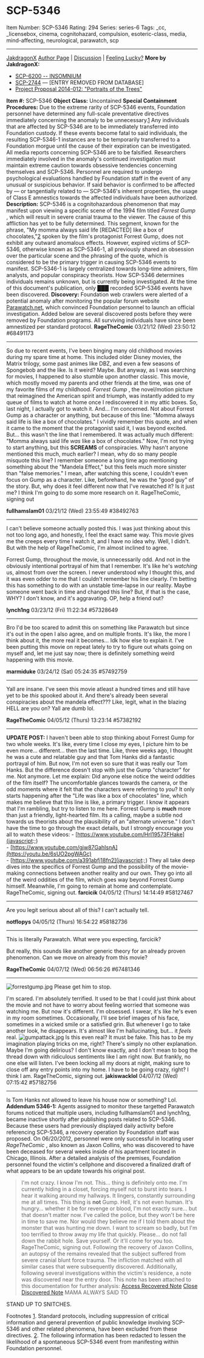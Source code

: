# SCP-5346
Item Number: SCP-5346
Rating: 294
Series: series-6
Tags: _cc, _licensebox, cinema, cognitohazard, compulsion, esoteric-class, media, mind-affecting, neurological, parawatch, scp

---

[JakdragonX](javascript:;)
[Author Page](/jakdragonx-rage-collection) | [Discussion](https://scp-wiki.wikidot.com/forum/t-13703244/scp-5346) | [Feeling Lucky?](https://scp-wiki.wikidot.com/random:random-page)
**More by JakdragonX:**
  * [SCP-6200 -- INSOMNIUM](/scp-6200)
  * [SCP-2744](/scp-2744) — [ENTRY REMOVED FROM DATABASE]
  * [Project Proposal 2014-012: "Portraits of the Trees"](/project-proposal-2014-012)

**Item #:** SCP-5346
**Object Class:** Uncontained
**Special Containment Procedures:** Due to the extreme rarity of SCP-5346 events, Foundation personnel have determined any full-scale preventative directives immediately concerning the anomaly to be unnecessary.[1](javascript:;) Any individuals that are affected by SCP-5346 are to be immediately transferred into Foundation custody. If these events become fatal to said individuals, the resulting SCP-5346-1 instances are to be temporarily transferred to a Foundation morgue until the cause of their expiration can be investigated.
All media reports concerning SCP-5346 are to be falsified. Researchers immediately involved in the anomaly's continued investigation must maintain extreme caution towards obsessive tendencies concerning themselves and SCP-5346. Personnel are required to undergo psychological evaluations handled by Foundation staff in the event of any unusual or suspicious behavior. If said behavior is confirmed to be affected by — or tangentially related to — SCP-5346's inherent properties, the usage of Class E amnestics towards the affected individuals have been authorized.
**Description:** SCP-5346 is a cognitohazardous phenomenon that may manifest upon viewing a specific scene of the 1994 film titled _Forrest Gump_ , which will result in severe cranial trauma to the viewer. The cause of this affliction has yet to be fully determined. This segment, known for the phrase, "My momma always said life [REDACTED] like a box of chocolates,"[2](javascript:;) spoken by the film's protagonist Forrest Gump, does not exhibit any outward anomalous effects. However, expired victims of SCP-5346, otherwise known as SCP-5346-1, all previously shared an obsession over the particular scene and the phrasing of the quote, which is considered to be the primary trigger in causing SCP-5346 events to manifest.
SCP-5346-1 is largely centralized towards long-time admirers, film analysts, and popular conspiracy theorists. How SCP-5346 determines individuals remains unknown, but is currently being investigated.
At the time of this document's publication, only ███ recorded SCP-5346 events have been discovered.
**Discovery:** Foundation web crawlers were alerted of a potential anomaly after monitoring the popular forum website [Parawatch.net](http://scp-wiki.wikidot.com/parawatch-hub), which convinced Foundation personnel to launch an official investigation. Added below are several discovered posts before they were removed by Foundation programs. All surviving individuals have since been amnestized per standard protocol.
**RageTheComic** 03/21/12 (Wed) 23:50:12 #68491173  

* * *
So due to recent events, I've been binging many old childhood movies during my spare time at home. This included older Disney movies, the Matrix trilogy, some past animes like DBZ, and even a few seasons of Spongebob and the like. Is it weird? Maybe.
But anyway, as I was searching for movies, I happened to also stumble upon another classic. This movie, which mostly moved my parents and other friends at the time, was one of my favorite films of my childhood. _Forrest Gump_ , the novel/motion picture that reimagined the American spirit and triumph, was instantly added to my queue of films to watch at home once I rediscovered it in my attic boxes.
So, last night, I actually got to watch it. And… I'm concerned. Not about Forrest Gump as a character or anything, but because of this line:
"Momma always said life is like a box of chocolates."
I vividly remember this quote, and when it came to the moment that the protagonist said it, I was beyond excited. But… this wasn't the line that I remembered. It was actually much different:
"Momma always said life _was_ like a box of chocolates."
Now, I'm not trying to start anything, but this **SCREAMS** of conspiracies. Why hasn't anyone mentioned this much, much earlier? I mean, why do so many people misquote this line?
I remember someone a long time ago mentioning something about the "Mandela Effect," but this feels much more sinister than "false memories." I mean, after watching this scene, I couldn't even focus on Gump as a character. Like, beforehand, he was the "good guy" of the story. But, why does it feel different now that I've rewatched it?
Is it just me? I think I'm going to do some more research on it.
RageTheComic, signing out  

**fullhamslam01** 03/21/12 (Wed) 23:55:49 #38492763  

* * *
I can't believe someone actually posted this.
I was just thinking about this not too long ago, and honestly, I feel the exact same way. This movie gives me the creeps every time I watch it, and I have no idea why. Well, I didn't. But with the help of RageTheComic, I'm almost inclined to agree.  
  
Forrest Gump, throughout the movie, is unnecessarily odd. And not in the obviously intentional portrayal of him that I remember. It's like he's _watching_ us, almost from over the screen. I never understood why I thought this, and it was even odder to me that I couldn't remember his line clearly.
I'm betting this has something to do with an unstable time-lapse in our reality. Maybe someone went back in time and changed this line? But, if that is the case, WHY? I don't know, and it's aggravating. OP, help a friend out?  

**lynch1ng** 03/23/12 (Fri) 11:22:34 #57328649  

* * *
Bro I'd be too scared to admit this on something like Parawatch but since it's out in the open I also agree, and on multiple fronts.
It's like, the more I think about it, the more real it becomes… Idk how else to explain it. I've been putting this movie on repeat lately to try to figure out whats going on myself and, let me just say now; there is definitely something weird happening with this movie.  

**marmiduke** 03/24/12 (Sat) 05:24:35 #57492759  

* * *
Yall are insane. I've seen this movie atleast a hundred times and still have yet to be _this_ spooked about it.
And there's already been several conspiracies about the mandela effect??? Like, legit, what in the blazing HELL are you on?
Yall are dumb lol.  

**RageTheComic** 04/05/12 (Thurs) 13:23:14 #57382192  

* * *
**UPDATE POST:**
I haven't been able to stop thinking about Forrest Gump for two whole weeks. It's like, every time I close my eyes, I picture him to be even more… different… then the last time. Like, three weeks ago, I thought he was a cute and relatable guy and that Tom Hanks did a fantastic portrayal of him. But now, I'm not even so sure that it was really our Tom Hanks.
But the difference doesn't stop with just the Gump "character" for me. Not anymore. Let me explain:
Did anyone else notice the weird oddities of the film itself? The uncomfortable glances towards the camera, or the odd moments where it felt that the characters were referring to _you_? It only starts happening after the "Life was like a box of chocolates" line, which makes me believe that this line is like, a primary trigger.
I know it appears that I'm rambling, but try to listen to me here. Forrest Gump is **much** more than just a friendly, light-hearted film. Its a calling, maybe a subtle nod towards us theorists about the plausibility of an "alternate universe." I don't have the time to go through the exact details, but I strongly encourage you all to watch these videos:
\- [https://www.youtube.com/HrI19573FHake](javascript:;)  
\- [https://www.youtube.com/gjw87GahIsnA](https://youtu.be/6sUO2pgWAGc)  
\- [https://www.youtube.com/a391abfj18fn2](javascript:;)
They all take deep dives into the specifics of Forrest Gump and the possibility of the movie-making connections between another reality and our own. They go into all of the weird oddities of the film, which goes way beyond Forrest Gump himself.
Meanwhile, I'm going to remain at home and contemplate.
RageTheComic, signing out.
**farcicik** 04/05/12 (Thurs) 14:14:49 #58127467  

* * *
Are you legit serious about all of this? I can't actually tell.  

**notflopys** 04/05/12 (Thurs) 16:54:22 #58182736  

* * *
This is literally Parawatch. What were you expecting, farcicik?  
  
But really, this sounds like another generic theory for an already proven phenomenon. Can we move on already from this movie?  

**RageTheComic** 04/07/12 (Wed) 06:56:26 #67481346  

* * *
![forrestgump.jpg](https://scp-wiki.wdfiles.com/local--files/scp-5346/forrestgump.jpg)
Please get him to stop.
  
I'm scared. I'm absolutely terrified. It used to be that I could just think about the movie and not have to worry about feeling worried that someone was watching me.
But now it's different. I'm obsessed.
I swear, it's like he's even in my room sometimes. Occasionally, I'll see brief images of his face, sometimes in a wicked smile or a satisfied grin. But whenever I go to take another look, he disappears. It's almost like I'm hallucinating, but… it _feels_ real.
![gumpattack.jpg](https://scp-wiki.wdfiles.com/local--files/scp-5346/gumpattack.jpg)
Is this even real? It must be fake.
This has to be my imagination playing tricks on me, right? There's simply no other explanation. Maybe I'm going delirious? I don't know exactly, and I don't mean to bog the thread down with ridiculous sentiments like I am right now. But frankly, no one else will listen. I've been locking all my doors at night, making sure to close off any entry points into my home.
I have to be going crazy, right? I think I am.
RageTheComic, signing out.
**jakiswacklol** 04/07/12 (Wed) 07:15:42 #57182756  

* * *
Is Tom Hanks not allowed to leave his house now or something? Lol.
**Addendum 5346-1:** Agents assigned to monitor these targetted Parawatch forums noticed that multiple users, including fullhamslam01 and lynch1ng, became inactive shortly after publishing posts related to SCP-5346. Because these users had previously displayed daily activity before referencing SCP-5346, a recovery operation by Foundation staff was proposed. On 06/20/2012, personnel were only successful in locating user _RageTheComic_ , also known as Jaxon Collins, who was discovered to have been deceased for several weeks inside of his apartment located in Chicago, Illinois. After a detailed analysis of the premises, Foundation personnel found the victim's cellphone and discovered a finalized draft of what appears to be an update towards his original post.
> I'm not crazy. I know I'm not. This… thing is definitely onto me. I'm currently hiding in a closet, forcing myself not to burst into tears.
> I hear it walking around my hallways. It lingers, constantly surrounding me at all times. This thing is **not** Gump. Hell, it's not even human. It's hungry… whether it be for revenge or blood, I'm not exactly sure… but that doesn't matter now.
> I've called the police, but they won't be here in time to save me. Nor would they believe me if I told them about the monster that was hunting me down. I want to scream so badly, but I'm too terrified to throw away my life that quickly.
> Please… do not fall down the rabbit hole. Save yourself. Or it'll come for you too.
> RageTheComic, signing out.
Following the recovery of Jaxon Collins, an autopsy of the remains revealed that the subject suffered from severe cranial blunt force trauma. The infliction matched with all similar cases that were subsequently discovered.
Additionally, following several investigations within the victim's residence, a note was discovered near the entry door. This note has been attached to this documentation for further analysis:
[Access Recovered Note](javascript:;)
[Close Discovered Note](javascript:;)
MAMA ALWAYS SAID TO  
  
STAND UP TO SNITCHES.
  

Footnotes
[1](javascript:;). Standard protocols, including suppression of critical information and general prevention of public knowledge involving SCP-5346 and other related phenomena, have been excluded from these directives.
[2](javascript:;). The following information has been redacted to lessen the likelihood of a spontaneous SCP-5346 event from manifesting within Foundation personnel.